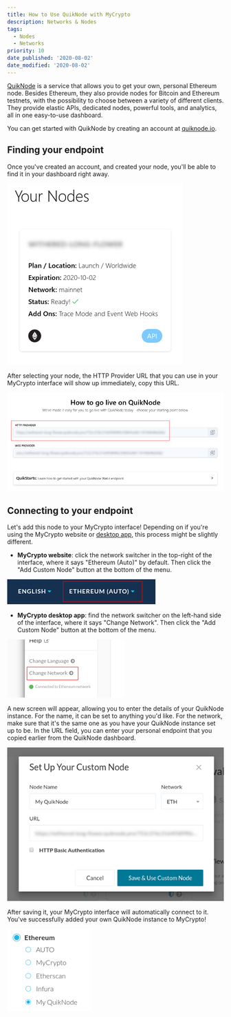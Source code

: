 ```yaml
---
title: How to Use QuikNode with MyCrypto
description: Networks & Nodes
tags:
  - Nodes
  - Networks
priority: 10
date_published: '2020-08-02'
date_modified: '2020-08-02'
---
```


[QuikNode](https://quiknode.io/?tap_a=67226-09396e&tap_s=860550-6c3251) is a service that allows you to get your own, personal Ethereum node. Besides Ethereum, they also provide nodes for Bitcoin and Ethereum testnets, with the possibility to choose between a variety of different clients. They provide elastic APIs, dedicated nodes, powerful tools, and analytics, all in one easy-to-use dashboard.

You can get started with QuikNode by creating an account at [quiknode.io](https://quiknode.io/?tap_a=67226-09396e&tap_s=860550-6c3251).

## Finding your endpoint

Once you've created an account, and created your node, you'll be able to find it in your dashboard right away.

![Node overview](../../assets/how-to/nodes-networks/how-to-use-quiknode-with-mycrypto/nodes-overview.png)

After selecting your node, the HTTP Provider URL that you can use in your MyCrypto interface will show up immediately, copy this URL.

![HTTP Provider URL](../../assets/how-to/nodes-networks/how-to-use-quiknode-with-mycrypto/http-provider-url.png)

## Connecting to your endpoint

Let's add this node to your MyCrypto interface! Depending on if you're using the MyCrypto website or [desktop app](https://download.mycrypto.com/), this process might be slightly different. 

* **MyCrypto website**: click the network switcher in the top-right of the interface, where it says "Ethereum (Auto)" by default. Then click the "Add Custom Node" button at the bottom of the menu.

![Network switcher website](../../assets/how-to/nodes-networks/how-to-use-quiknode-with-mycrypto/network-switcher-website.png)

* **MyCrypto desktop app**: find the network switcher on the left-hand side of the interface, where it says "Change Network". Then click the "Add Custom Node" button at the bottom of the menu.

![Network switcher desktop app](../../assets/how-to/nodes-networks/how-to-use-quiknode-with-mycrypto/network-switcher-desktop.png)

A new screen will appear, allowing you to enter the details of your QuikNode instance. For the name, it can be set to anything you'd like. For the network, make sure that it's the same one as you have your QuikNode instance set up to be. In the URL field, you can enter your personal endpoint that you copied earlier from the QuikNode dashboard. 

![Custom node modal](../../assets/how-to/nodes-networks/how-to-use-quiknode-with-mycrypto/add-custom-node.png)

After saving it, your MyCrypto interface will automatically connect to it. You've successfully added your own QuikNode instance to MyCrypto!

![Node connected](../../assets/how-to/nodes-networks/how-to-use-quiknode-with-mycrypto/node-connected.png)
